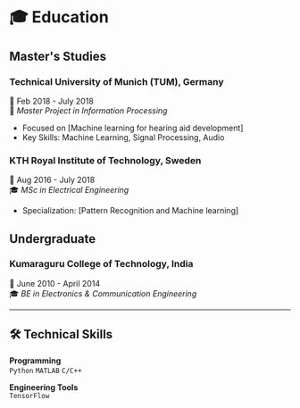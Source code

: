 # 🎓 Education

## Master's Studies
<div class="education-item" markdown="1">

### **Technical University of Munich** (TUM), Germany  
📅 Feb 2018 - July 2018  
🎯 *Master Project in Information Processing*  
- Focused on [Machine learning for hearing aid development]
- Key Skills: Machine Learning, Signal Processing, Audio

</div>

<div class="education-item" markdown="1">

### **KTH Royal Institute of Technology**, Sweden  
📅 Aug 2016 - July 2018  
🎓 *MSc in Electrical Engineering*  
- Specialization: [Pattern Recognition and Machine learning]

</div>

## Undergraduate
<div class="education-item" markdown="1">

### **Kumaraguru College of Technology**, India  
📅 June 2010 - April 2014  
🎓 *BE in Electronics & Communication Engineering*  

</div>

---

## 🛠️ Technical Skills

**Programming**  
`Python` `MATLAB` `C/C++` 

**Engineering Tools**  
`TensorFlow` 
